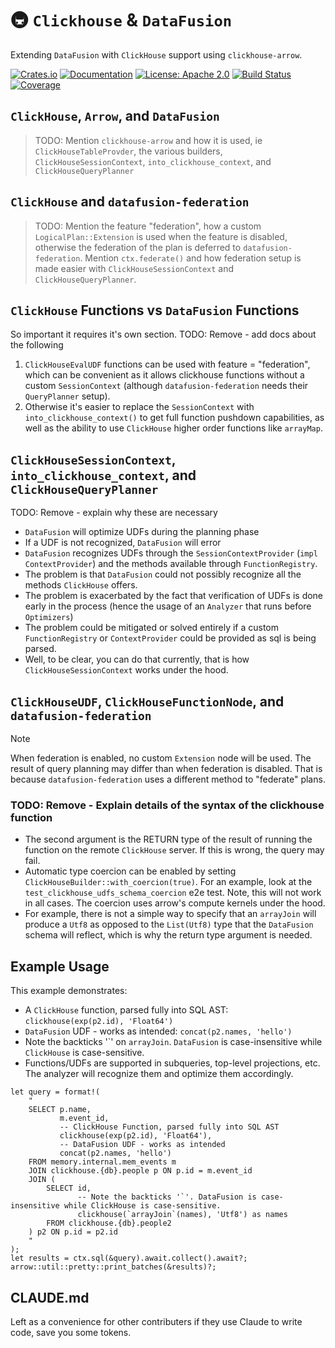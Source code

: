 # 🚇 `Clickhouse` & `DataFusion`

Extending `DataFusion` with `ClickHouse` support using `clickhouse-arrow`.

[![Crates.io](https://img.shields.io/crates/v/clickhouse-datafusion.svg)](https://crates.io/crates/clickhouse-datafusion)
[![Documentation](https://docs.rs/clickhouse-datafusion/badge.svg)](https://docs.rs/clickhouse-datafusion)
[![License: Apache 2.0](https://img.shields.io/badge/License-Apache%202.0-blue.svg)](https://opensource.org/licenses/Apache-2.0)
[![Build Status](https://img.shields.io/github/actions/workflow/status/GeorgeLeePatterson/clickhouse-datafusion/ci.yml?branch=main)](https://github.com/GeorgeLeePatterson/clickhouse-datafusion/actions)
[![Coverage](https://codecov.io/gh/GeorgeLeePatterson/clickhouse-datafusion/branch/main/graph/badge.svg)](https://codecov.io/gh/GeorgeLeePatterson/clickhouse-datafusion)

## `ClickHouse`, `Arrow`, and `DataFusion`

> TODO: Mention `clickhouse-arrow` and how it is used, ie `ClickHouseTableProvder`, the various builders, `ClickHouseSessionContext`, `into_clickhouse_context`, and `ClickHouseQueryPlanner`

## `ClickHouse` and `datafusion-federation`

> TODO: Mention the feature "federation", how a custom `LogicalPlan::Extension` is used when the feature is disabled, otherwise the federation of the plan is deferred to `datafusion-federation`. Mention `ctx.federate()` and how federation setup is made easier with `ClickHouseSessionContext` and `ClickHouseQueryPlanner`.

## `ClickHouse` Functions vs `DataFusion` Functions

So important it requires it's own section.
TODO: Remove - add docs about the following
1. `ClickHouseEvalUDF` functions can be used with feature = "federation", which can be convenient as it allows clickhouse functions without a custom `SessionContext` (although `datafusion-federation` needs their `QueryPlanner` setup).
2. Otherwise it's easier to replace the `SessionContext` with `into_clickhouse_context()` to get full function pushdown capabilities, as well as the ability to use `ClickHouse` higher order functions like `arrayMap`.

## `ClickHouseSessionContext`, `into_clickhouse_context`, and `ClickHouseQueryPlanner`

TODO: Remove - explain why these are necessary

- `DataFusion` will optimize UDFs during the planning phase
- If a UDF is not recognized, `DataFusion` will error
- `DataFusion` recognizes UDFs through the `SessionContextProvider` (`impl ContextProvider`) and the methods available through `FunctionRegistry`.
- The problem is that `DataFusion` could not possibly recognize all the methods `ClickHouse` offers.
- The problem is exacerbated by the fact that verification of UDFs is done early in the process (hence the usage of an `Analyzer` that runs before `Optimizers`)
- The problem could be mitigated or solved entirely if a custom `FunctionRegistry` or `ContextProvider` could be provided as sql is being parsed.
- Well, to be clear, you can do that currently, that is how `ClickHouseSessionContext` works under the hood.

## `ClickHouseUDF`, `ClickHouseFunctionNode`, and `datafusion-federation`

> [!NOTE]
> When federation is enabled, no custom `Extension` node will be used. The result of query planning may differ than when federation is disabled. That is because `datafusion-federation` uses a different method to "federate" plans.

### TODO: Remove - Explain details of the syntax of the clickhouse function

- The second argument is the RETURN type of the result of running the function on the remote `ClickHouse` server. If this is wrong, the query may fail.
- Automatic type coercion can be enabled by setting `ClickHouseBuilder::with_coercion(true)`. For an example, look at the `test_clickhouse_udfs_schema_coercion` e2e test. Note, this will not work in all cases. The coercion uses arrow's compute kernels under the hood.
- For example, there is not a simple way to specify that an `arrayJoin` will produce a `Utf8` as opposed to the `List(Utf8)` type that the `DataFusion` schema will reflect, which is why the return type argument is needed.

## Example Usage

This example demonstrates:
* A `ClickHouse` function, parsed fully into SQL AST: `clickhouse(exp(p2.id), 'Float64')`
* `DataFusion` UDF - works as intended: `concat(p2.names, 'hello')`
* Note the backticks '\`' on `arrayJoin`. `DataFusion` is case-insensitive while `ClickHouse` is case-sensitive.
* Functions/UDFs are supported in subqueries, top-level projections, etc. The analyzer will recognize them and optimize them accordingly.

```rust,ignore
let query = format!(
    "
    SELECT p.name,
           m.event_id,
           -- ClickHouse Function, parsed fully into SQL AST
           clickhouse(exp(p2.id), 'Float64'),
           -- DataFusion UDF - works as intended
           concat(p2.names, 'hello')
    FROM memory.internal.mem_events m
    JOIN clickhouse.{db}.people p ON p.id = m.event_id
    JOIN (
        SELECT id,
               -- Note the backticks '`'. DataFusion is case-insensitive while ClickHouse is case-sensitive.
               clickhouse(`arrayJoin`(names), 'Utf8') as names
        FROM clickhouse.{db}.people2
    ) p2 ON p.id = p2.id
    "
);
let results = ctx.sql(&query).await.collect().await?;
arrow::util::pretty::print_batches(&results)?;
```

## CLAUDE.md

Left as a convenience for other contributers if they use Claude to write code, save you some tokens.
